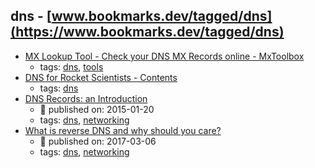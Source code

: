 dns - [www.bookmarks.dev/tagged/dns](https://www.bookmarks.dev/tagged/dns) 
---
* [MX Lookup Tool - Check your DNS MX Records online - MxToolbox](https://mxtoolbox.com/)
    * tags: [dns](../tags/dns.md), [tools](../tags/tools.md)
* [DNS for Rocket Scientists - Contents](http://zytrax.com/books/dns/)
    * tags: [dns](../tags/dns.md)
* [DNS Records: an Introduction](https://www.linode.com/docs/networking/dns/dns-records-an-introduction/)
    * :calendar: published on: 2015-01-20
    * tags: [dns](../tags/dns.md), [networking](../tags/networking.md)
* [What is reverse DNS and why should you care?](https://blog.leadfeeder.com/what-is-reverse-dns-and-why-you-should-care/)
    * :calendar: published on: 2017-03-06
    * tags: [dns](../tags/dns.md), [networking](../tags/networking.md)

